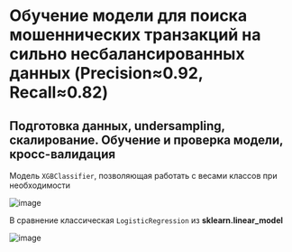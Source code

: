 # Обучение модели для поиска мошеннических транзакций на сильно несбалансированных данных (Precision≈0.92, Recall≈0.82)

## Подготовка данных, undersampling, скалирование. Обучение и проверка модели, кросс-валидация

Модель `XGBClassifier`, позволяющая работать с весами классов при необходимости  

![image](https://github.com/user-attachments/assets/75533c78-d1a2-4d65-94fe-5e126590c474)

В сравнение классическая `LogisticRegression` из **sklearn.linear_model**

![image](https://github.com/user-attachments/assets/c798d02f-28d8-465c-8516-ce038f8d215b)
